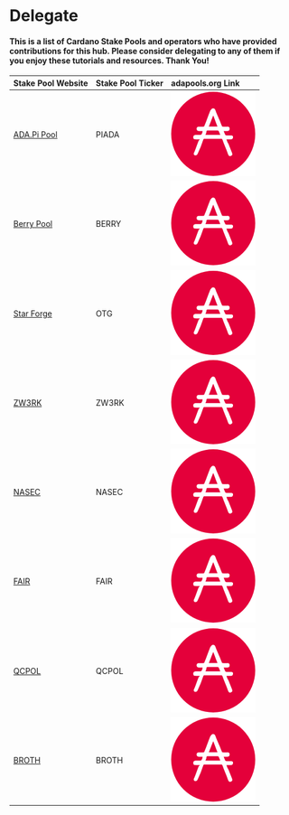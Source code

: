 # Delegate

#### This is a list of Cardano Stake Pools and operators who have provided contributions for this hub. Please consider delegating to any of them if you enjoy these tutorials and resources. Thank You!

| Stake Pool Website | Stake Pool Ticker | adapools.org Link |
| :--- | :--- | :--- |
| [ADA.Pi Pool](https://ada-pi.io/) | PIADA | [![](../.gitbook/assets/adapools%20%281%29.png)](https://adapools.org/pool/b8d8742c7b7b512468448429c776b3b0f824cef460db61aa1d24bc65) |
| [Berry Pool](https://pipool.online/) | BERRY | [![](../.gitbook/assets/adapools%20%281%29.png)](https://adapools.org/pool/2a748e3885f6f73320ad16a8331247b81fe01b8d39f57eec9caa5091)  |
| [Star Forge](%20https://adamantium.online/) | OTG | [![](../.gitbook/assets/adapools%20%281%29.png)](https://adapools.org/pool/c825168836c5bf850dec38567eb4771c2e03eea28658ff291df768ae) |
| [ZW3RK](https://zw3rk.com/) | ZW3RK | [![](../.gitbook/assets/adapools%20%281%29.png)](https://adapools.org/pool/e2c17915148f698723cb234f3cd89e9325f40b89af9fd6e1f9d1701a) |
| [NASEC](https://nasec.co.uk/cardano/) | NASEC | [![](../.gitbook/assets/adapools%20%281%29.png)](https://adapools.org/pool/aa8b94010cd3c7199be1d619079c184a59e6f1ad930926bc2bd38579) |
| [FAIR](https://fairpool.eu/) | FAIR | [![](../.gitbook/assets/adapools%20%281%29.png)](https://adapools.org/pool/6b51a5aae5b4b5f07f38acf12816b4f8a558ee2840d0dba69040aeb2) |
| [QCPOL](%20https://qcpol.stakepool.quebec/en/our-infrastructure) | QCPOL | [![](../.gitbook/assets/adapools%20%281%29.png)](https://adapools.org/pool/c2b8bff5160dd75149f2cae0955698550e8cf0d390025b26a9508a3e) |
| [BROTH](https://brothsoup.co.uk/) | BROTH | [![](../.gitbook/assets/adapools%20%281%29.png)](https://adapools.org/pool/df983a6e50640eab5e840968119614737ed4a9871e87b0b0e2a78813) |

#### 


